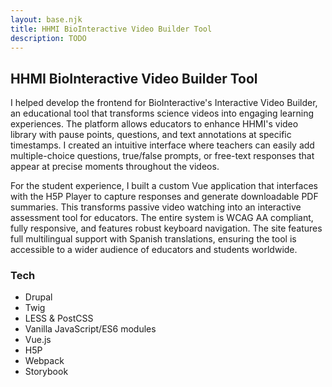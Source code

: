 ```yaml
---
layout: base.njk
title: HHMI BioInteractive Video Builder Tool
description: TODO
---
```


## HHMI BioInteractive Video Builder Tool

I helped develop the frontend for BioInteractive's Interactive Video Builder, an educational tool that transforms science videos into engaging learning experiences. The platform allows educators to enhance HHMI's video library with pause points, questions, and text annotations at specific timestamps. I created an intuitive interface where teachers can easily add multiple-choice questions, true/false prompts, or free-text responses that appear at precise moments throughout the videos.

For the student experience, I built a custom Vue application that interfaces with the H5P Player to capture responses and generate downloadable PDF summaries. This transforms passive video watching into an interactive assessment tool for educators. The entire system is WCAG AA compliant, fully responsive, and features robust keyboard navigation. The site features full multilingual support with Spanish translations, ensuring the tool is accessible to a wider audience of educators and students worldwide.

### Tech

- Drupal
- Twig
- LESS & PostCSS
- Vanilla JavaScript/ES6 modules
- Vue.js
- H5P
- Webpack
- Storybook
